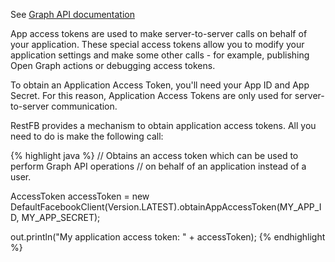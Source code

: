 See <a target="_blank" href="https://developers.facebook.com/docs/facebook-login/access-tokens#apptokens" class="badge badge-primary">Graph API documentation</a>

App access tokens are used to make server-to-server calls on behalf of your application. These special access tokens allow you to modify your application settings and make some other calls - for example, publishing Open Graph actions or debugging access tokens.

To obtain an Application Access Token, you'll need your App ID and App Secret. For this reason, Application Access Tokens are only used for server-to-server communication.

RestFB provides a mechanism to obtain application access tokens. All you need to do is make the following call:

{% highlight java %}
// Obtains an access token which can be used to perform Graph API operations
// on behalf of an application instead of a user.

AccessToken accessToken =
  new DefaultFacebookClient(Version.LATEST).obtainAppAccessToken(MY_APP_ID, MY_APP_SECRET);

out.println("My application access token: " + accessToken);
{% endhighlight %}